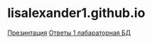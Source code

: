 # lisalexander1.github.io
[Презинтация](https://docs.google.com/presentation/d/1dO-k4QogD48vvTuBIWlTykJVxDWALLHQf8aZupi1m_s/edit?usp=sharing)
[Ответы 1 лабараторная БД](https://docs.google.com/document/d/1sgoxrl4yuI9ubvqZEDfEXDr5uObBtmbH6cB4xyg-ebo/edit?usp=sharing)
